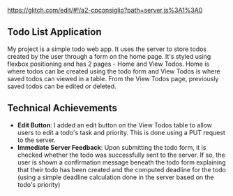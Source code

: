 
https://glitch.com/edit/#!/a2-cpconsiglio?path=server.js%3A1%3A0

## Todo List Application
My project is a simple todo web app. It uses the server to store todos created by the user through a form on the home page. It's styled using flexbox positioning and has 2 pages - Home and View Todos. Home is where todos can be created using the todo form and View Todos is where saved todos can viewed in a table. From the View Todos page, previously saved todos can be edited or deleted.

## Technical Achievements
- **Edit Button**: I added an edit button on the View Todos table to allow users to edit a todo's task and priority. This is done using a PUT request to the server.
- **Immediate Server Feedback**: Upon submitting the todo form, it is checked whether the todo was successfully sent to the server. If so, the user is shown a confirmation message beneath the todo form explaining that their todo has been created and the computed deadline for the todo (using a simple deadline calculation done in the server based on the todo's priority)

